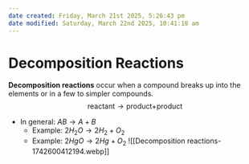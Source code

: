 ```yaml
---
date created: Friday, March 21st 2025, 5:26:43 pm
date modified: Saturday, March 22nd 2025, 10:41:18 am
---
```


# Decomposition Reactions
**Decomposition reactions** occur when a compound breaks up into the elements or in a few to simpler compounds.
$$\text{reactant}\to\text{product+product}$$
- In general: $AB\to A+B$
	- Example: $2H_{2}O\to2H_{2}+O_{2}$
	- Example: $2HgO\to 2Hg+O_{2}$
![[Decomposition reactions-1742600412194.webp]]

